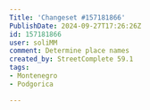 ```yaml
---
Title: 'Changeset #157181866'
PublishDate: 2024-09-27T17:26:26Z
id: 157181866
user: soliMM
comment: Determine place names
created_by: StreetComplete 59.1
tags:
- Montenegro
- Podgorica

---
```


